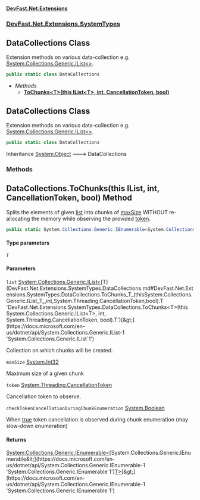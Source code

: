 #### [DevFast.Net.Extensions](index.md 'index')
### [DevFast.Net.Extensions.SystemTypes](DevFast.Net.Extensions.SystemTypes.md 'DevFast.Net.Extensions.SystemTypes')

## DataCollections Class

Extension methods on various data-collection e.g. [System.Collections.Generic.IList&lt;&gt;](https://docs.microsoft.com/en-us/dotnet/api/System.Collections.Generic.IList-1 'System.Collections.Generic.IList`1').

```csharp
public static class DataCollections
```
- *Methods*
  - **[ToChunks&lt;T&gt;(this IList&lt;T&gt;, int, CancellationToken, bool)](DevFast.Net.Extensions.SystemTypes.DataCollections.md#DevFast.Net.Extensions.SystemTypes.DataCollections.ToChunks_T_(thisSystem.Collections.Generic.IList_T_,int,System.Threading.CancellationToken,bool) 'DevFast.Net.Extensions.SystemTypes.DataCollections.ToChunks<T>(this System.Collections.Generic.IList<T>, int, System.Threading.CancellationToken, bool)')**

## DataCollections Class

Extension methods on various data-collection e.g. [System.Collections.Generic.IList&lt;&gt;](https://docs.microsoft.com/en-us/dotnet/api/System.Collections.Generic.IList-1 'System.Collections.Generic.IList`1').

```csharp
public static class DataCollections
```

Inheritance [System.Object](https://docs.microsoft.com/en-us/dotnet/api/System.Object 'System.Object') &#129106; DataCollections
### Methods

<a name='DevFast.Net.Extensions.SystemTypes.DataCollections.ToChunks_T_(thisSystem.Collections.Generic.IList_T_,int,System.Threading.CancellationToken,bool)'></a>

## DataCollections.ToChunks<T>(this IList<T>, int, CancellationToken, bool) Method

Splits the elements of given [list](DevFast.Net.Extensions.SystemTypes.DataCollections.md#DevFast.Net.Extensions.SystemTypes.DataCollections.ToChunks_T_(thisSystem.Collections.Generic.IList_T_,int,System.Threading.CancellationToken,bool).list 'DevFast.Net.Extensions.SystemTypes.DataCollections.ToChunks<T>(this System.Collections.Generic.IList<T>, int, System.Threading.CancellationToken, bool).list') into chunks of [maxSize](DevFast.Net.Extensions.SystemTypes.DataCollections.md#DevFast.Net.Extensions.SystemTypes.DataCollections.ToChunks_T_(thisSystem.Collections.Generic.IList_T_,int,System.Threading.CancellationToken,bool).maxSize 'DevFast.Net.Extensions.SystemTypes.DataCollections.ToChunks<T>(this System.Collections.Generic.IList<T>, int, System.Threading.CancellationToken, bool).maxSize')
WITHOUT re-allocating the memory while observing the provided [token](DevFast.Net.Extensions.SystemTypes.DataCollections.md#DevFast.Net.Extensions.SystemTypes.DataCollections.ToChunks_T_(thisSystem.Collections.Generic.IList_T_,int,System.Threading.CancellationToken,bool).token 'DevFast.Net.Extensions.SystemTypes.DataCollections.ToChunks<T>(this System.Collections.Generic.IList<T>, int, System.Threading.CancellationToken, bool).token').

```csharp
public static System.Collections.Generic.IEnumerable<System.Collections.Generic.IEnumerable<T>> ToChunks<T>(this System.Collections.Generic.IList<T> list, int maxSize, System.Threading.CancellationToken token, bool checkTokenCancellationDuringChunkEnumeration=false);
```
#### Type parameters

<a name='DevFast.Net.Extensions.SystemTypes.DataCollections.ToChunks_T_(thisSystem.Collections.Generic.IList_T_,int,System.Threading.CancellationToken,bool).T'></a>

`T`
#### Parameters

<a name='DevFast.Net.Extensions.SystemTypes.DataCollections.ToChunks_T_(thisSystem.Collections.Generic.IList_T_,int,System.Threading.CancellationToken,bool).list'></a>

`list` [System.Collections.Generic.IList&lt;](https://docs.microsoft.com/en-us/dotnet/api/System.Collections.Generic.IList-1 'System.Collections.Generic.IList`1')[T](DevFast.Net.Extensions.SystemTypes.DataCollections.md#DevFast.Net.Extensions.SystemTypes.DataCollections.ToChunks_T_(thisSystem.Collections.Generic.IList_T_,int,System.Threading.CancellationToken,bool).T 'DevFast.Net.Extensions.SystemTypes.DataCollections.ToChunks<T>(this System.Collections.Generic.IList<T>, int, System.Threading.CancellationToken, bool).T')[&gt;](https://docs.microsoft.com/en-us/dotnet/api/System.Collections.Generic.IList-1 'System.Collections.Generic.IList`1')

Collection on which chunks will be created.

<a name='DevFast.Net.Extensions.SystemTypes.DataCollections.ToChunks_T_(thisSystem.Collections.Generic.IList_T_,int,System.Threading.CancellationToken,bool).maxSize'></a>

`maxSize` [System.Int32](https://docs.microsoft.com/en-us/dotnet/api/System.Int32 'System.Int32')

Maximum size of a given chunk

<a name='DevFast.Net.Extensions.SystemTypes.DataCollections.ToChunks_T_(thisSystem.Collections.Generic.IList_T_,int,System.Threading.CancellationToken,bool).token'></a>

`token` [System.Threading.CancellationToken](https://docs.microsoft.com/en-us/dotnet/api/System.Threading.CancellationToken 'System.Threading.CancellationToken')

Cancellation token to observe.

<a name='DevFast.Net.Extensions.SystemTypes.DataCollections.ToChunks_T_(thisSystem.Collections.Generic.IList_T_,int,System.Threading.CancellationToken,bool).checkTokenCancellationDuringChunkEnumeration'></a>

`checkTokenCancellationDuringChunkEnumeration` [System.Boolean](https://docs.microsoft.com/en-us/dotnet/api/System.Boolean 'System.Boolean')

When [true](https://docs.microsoft.com/en-us/dotnet/csharp/language-reference/builtin-types/bool 'https://docs.microsoft.com/en-us/dotnet/csharp/language-reference/builtin-types/bool') token cancellation is observed during chunk enumeration (may slow-down enumeration)

#### Returns
[System.Collections.Generic.IEnumerable&lt;](https://docs.microsoft.com/en-us/dotnet/api/System.Collections.Generic.IEnumerable-1 'System.Collections.Generic.IEnumerable`1')[System.Collections.Generic.IEnumerable&lt;](https://docs.microsoft.com/en-us/dotnet/api/System.Collections.Generic.IEnumerable-1 'System.Collections.Generic.IEnumerable`1')[T](DevFast.Net.Extensions.SystemTypes.DataCollections.md#DevFast.Net.Extensions.SystemTypes.DataCollections.ToChunks_T_(thisSystem.Collections.Generic.IList_T_,int,System.Threading.CancellationToken,bool).T 'DevFast.Net.Extensions.SystemTypes.DataCollections.ToChunks<T>(this System.Collections.Generic.IList<T>, int, System.Threading.CancellationToken, bool).T')[&gt;](https://docs.microsoft.com/en-us/dotnet/api/System.Collections.Generic.IEnumerable-1 'System.Collections.Generic.IEnumerable`1')[&gt;](https://docs.microsoft.com/en-us/dotnet/api/System.Collections.Generic.IEnumerable-1 'System.Collections.Generic.IEnumerable`1')